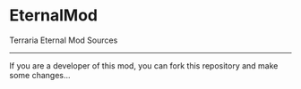 # EternalMod
Terraria Eternal Mod Sources

----------------------------

If you are a developer of this mod, you can
fork this repository and make some changes...
